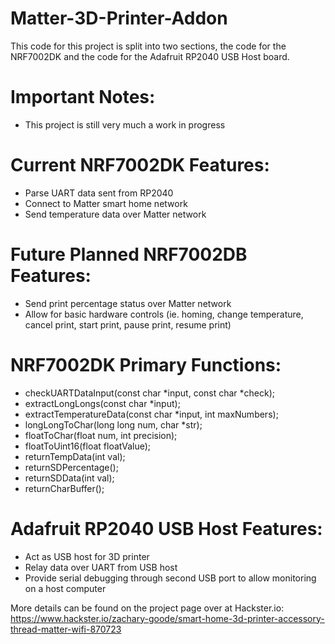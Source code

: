 # Matter-3D-Printer-Addon
This code for this project is split into two sections, the code for the NRF7002DK and the code for the Adafruit RP2040 USB Host board.

# Important Notes:
- This project is still very much a work in progress

# Current NRF7002DK Features:
- Parse UART data sent from RP2040
- Connect to Matter smart home network
- Send temperature data over Matter network

# Future Planned NRF7002DB Features:
- Send print percentage status over Matter network
- Allow for basic hardware controls (ie. homing, change temperature, cancel print, start print, pause print, resume print)

# NRF7002DK Primary Functions:
- checkUARTDataInput(const char *input, const char *check);
- extractLongLongs(const char *input);
- extractTemperatureData(const char *input, int maxNumbers);
- longLongToChar(long long num, char *str);
- floatToChar(float num, int precision);
- floatToUint16(float floatValue);
- returnTempData(int val);
- returnSDPercentage();
- returnSDData(int val);
- returnCharBuffer();

# Adafruit RP2040 USB Host Features:
- Act as USB host for 3D printer
- Relay data over UART from USB host
- Provide serial debugging through second USB port to allow monitoring on a host computer

More details can be found on the project page over at Hackster.io: https://www.hackster.io/zachary-goode/smart-home-3d-printer-accessory-thread-matter-wifi-870723
